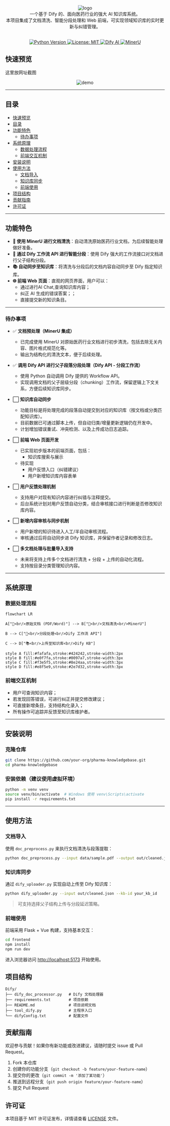 <div align="center">
  <img src="assets/logo.png" alt="logo">
</div>

<div align="center">
  一个基于 Dify 的、面向医药行业的强大 AI 知识库系统。  
  <br>
  本项目集成了文档清洗、智能分段处理和 Web 前端，可实现领域知识库的实时更新与纠错管理。
</div>

<p align="center">
  <br>
  <a href="https://www.python.org/">
    <img src="https://img.shields.io/badge/python-3.10%2B-blue.svg" alt="Python Version">
  </a>
  <a href="https://opensource.org/licenses/MIT">
    <img src="https://img.shields.io/badge/License-MIT-yellow.svg" alt="License: MIT">
  </a>
  <a href="https://dify.ai/">
    <img src="https://img.shields.io/badge/Dify-AI-green.svg" alt="Dify AI">
  </a>
  <a href="https://mineru.ai/">
    <img src="https://img.shields.io/badge/MinerU-DocCleaning-blueviolet.svg" alt="MinerU">
  </a>
</p>


## 快速预览

这里放网址截图

<div align="center">
  <img src="assets/demo.jpg" alt="demo">
</div>

---

## 目录

- [快速预览](#快速预览)
- [目录](#目录)
- [功能特色](#功能特色)
  - [待办事项](#待办事项)
- [系统原理](#系统原理)
  - [数据处理流程](#数据处理流程)
  - [前端交互机制](#前端交互机制)
- [安装说明](#安装说明)
- [使用方法](#使用方法)
  - [文档导入](#文档导入)
  - [知识库同步](#知识库同步)
  - [前端使用](#前端使用)
- [项目结构](#项目结构)
- [贡献指南](#贡献指南)
- [许可证](#许可证)

---

## 功能特色
- **📄 使用 MinerU 进行文档清洗**：自动清洗原始医药行业文档，为后续智能处理做好准备。
- **🔁 通过 Dify 工作流 API 进行智能分段**：使用 Dify 强大的工作流接口对文档进行父子结构分段。
- **📚 自动同步至知识库**：将清洗与分段后的文档内容自动同步至 Dify 指定知识库。
- **🌐 前端 Web 页面**：直观的网页界面，用户可以：
  - 通过进行AI Chat,查询知识库内容；
  - 纠正 AI 生成的错误答案；；
  - 直接提交新的知识条目。

---

### 待办事项

- ✅ **文档预处理（MinerU 集成）**
  - 已完成使用 MinerU 对原始医药行业文档进行初步清洗，包括去除无关内容、图片格式规范化等。
  - 输出为结构化的清洗文本，便于后续处理。


- ✅ **调用 Dify API 进行父子段落分段处理（Dify API - 分段工作流）**
  - 使用 Python 自动调用 Dify 提供的 Workflow API。
  - 实现调用文档的父子层级分段（chunking）工作流，保留逻辑上下文关系，方便后续知识库同步。


- ⬜️ **知识库自动同步**
  - 功能目标是将处理完成的段落自动提交到对应的知识库（按文档或分类匹配知识库）。
  - 目前数据已可通过脚本上传，但自动归类/增量更新逻辑仍在开发中。
  - 计划增加错误重试、冲突检测、以及上传成功日志追踪。


- ⬜️ **前端 Web 页面开发**
  - 已实现初步版本的前端页面，包括：
    - 知识库搜索与展示
  - 待实现
    - 用户反馈入口（纠错建议）
    - 用户新增知识库内容表单


- ⬜️ **用户反馈处理机制**
  - 支持用户对现有知识内容进行纠错与注释提交。
  - 后台系统计划对用户反馈自动分类，结合审核接口进行判断是否修改知识库内容。


- ⬜️ **新增内容审核与同步机制**
  - 用户新增的知识待进入人工/半自动审核流程。
  - 审核通过后将自动同步进 Dify 知识库，并保留作者记录和修改日志。


- ⬜️ **多文档处理与批量导入支持**
  - 未来将支持上传多个文档进行清洗 + 分段 + 上传的自动化流程。
  - 支持按目录分类管理知识内容。


---

## 系统原理

### 数据处理流程

```mermaid
flowchart LR

A["📄<br/>原始文档 (PDF/Word)"] --> B["🧼<br/>文档清洗<br/>MinerU"]

B --> C["🧩<br/>分段处理<br/>Dify 工作流 API"]

C --> D["📚<br/>上传至知识库<br/>Dify KB"]

style A fill:#fafafa,stroke:#424242,stroke-width:2px
style B fill:#e0f7fa,stroke:#0097a7,stroke-width:3px
style C fill:#f3e5f5,stroke:#8e24aa,stroke-width:3px
style D fill:#e8f5e9,stroke:#2e7d32,stroke-width:3px
```

### 前端交互机制

- 用户可查询知识内容；
- 若发现回答错误，可进行纠正并提交修改建议；
- 可直接新增条目，支持结构化录入；
- 所有操作可追踪并反馈至知识库维护者。

---

## 安装说明

### 克隆仓库

```bash
git clone https://github.com/your-org/pharma-knowledgebase.git
cd pharma-knowledgebase
```

### 安装依赖（建议使用虚拟环境）

```bash
python -m venv venv
source venv/bin/activate  # Windows 使用 venv\Scripts\activate
pip install -r requirements.txt
```

---

## 使用方法

### 文档导入

使用 `doc_preprocess.py` 来执行文档清洗与段落提取：

```bash
python doc_preprocess.py --input data/sample.pdf --output out/cleaned.json
```

### 知识库同步

通过 `dify_uploader.py` 实现自动上传至 Dify 知识库：

```bash
python dify_uploader.py --input out/cleaned.json --kb-id your_kb_id
```

> 可支持选择父子结构上传与分段延迟策略。

### 前端使用

前端采用 Flask + Vue 构建，支持基本交互：

```bash
cd frontend
npm install
npm run dev
```

进入浏览器访问 [http://localhost:5173](http://localhost:5173) 开始使用。

## 项目结构

```
Dify/
├── dify_doc_processor.py   # Dify 文档处理器
├── requirements.txt        # 项目依赖
├── README.md               # 项目说明文档
├── tool_dify.py            # 主程序入口
└── difyConfig.txt          # 配置文件
```

## 贡献指南

欢迎参与贡献！如果你有新功能或改进建议，请随时提交 issue 或 Pull Request。

1. Fork 本仓库
2. 创建你的功能分支（`git checkout -b feature/your-feature-name`）
3. 提交你的更改（`git commit -m '添加了某功能'`）
4. 推送到远程分支（`git push origin feature/your-feature-name`）
5. 提交 Pull Request

## 许可证

本项目基于 MIT 许可证发布，详情请查看 [LICENSE](LICENSE) 文件。